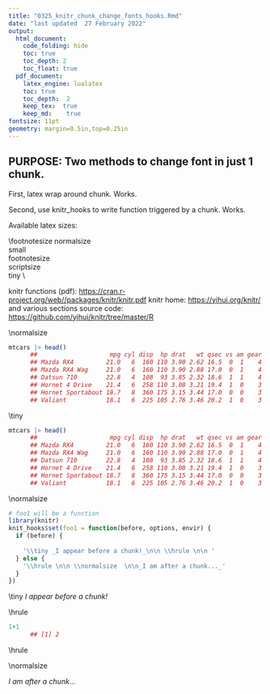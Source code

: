 ```yaml
---
title: "0325_knitr_chunk_change_fonts_hooks.Rmd"  
date: "last updated  27 February 2022"   
output:   
  html_document:  
    code_folding: hide
    toc: true 
    toc_depth: 2
    toc_float: true
  pdf_document:   
    latex_engine: lualatex    
    toc: true
    toc_depth:  2   
    keep_tex:  true
    keep_md:    true
fontsize: 11pt   
geometry: margin=0.5in,top=0.25in   
---
```


##  PURPOSE:   Two methods to change font in just 1 chunk.
First, latex wrap around chunk.  Works.

Second, use knitr_hooks to write function triggered by a chunk. Works.

Available latex sizes:

\footnotesize
normalsize \
small \
footnotesize \
scriptsize \
tiny \



knitr functions (pdf): https://cran.r-project.org/web//packages/knitr/knitr.pdf
knitr home:  https://yihui.org/knitr/ and various sections
source code:  https://github.com/yihui/knitr/tree/master/R

\normalsize




<!-- knitr::current_input() -->


```r
mtcars |> head()
      ##                    mpg cyl disp  hp drat   wt qsec vs am gear carb
      ## Mazda RX4         21.0   6  160 110 3.90 2.62 16.5  0  1    4    4
      ## Mazda RX4 Wag     21.0   6  160 110 3.90 2.88 17.0  0  1    4    4
      ## Datsun 710        22.8   4  108  93 3.85 2.32 18.6  1  1    4    1
      ## Hornet 4 Drive    21.4   6  258 110 3.08 3.21 19.4  1  0    3    1
      ## Hornet Sportabout 18.7   8  360 175 3.15 3.44 17.0  0  0    3    2
      ## Valiant           18.1   6  225 105 2.76 3.46 20.2  1  0    3    1
```

\tiny

```r
mtcars |> head()
      ##                    mpg cyl disp  hp drat   wt qsec vs am gear carb
      ## Mazda RX4         21.0   6  160 110 3.90 2.62 16.5  0  1    4    4
      ## Mazda RX4 Wag     21.0   6  160 110 3.90 2.88 17.0  0  1    4    4
      ## Datsun 710        22.8   4  108  93 3.85 2.32 18.6  1  1    4    1
      ## Hornet 4 Drive    21.4   6  258 110 3.08 3.21 19.4  1  0    3    1
      ## Hornet Sportabout 18.7   8  360 175 3.15 3.44 17.0  0  0    3    2
      ## Valiant           18.1   6  225 105 2.76 3.46 20.2  1  0    3    1
```
\normalsize



```r
# foo1 will be a function
library(knitr)
knit_hooks$set(foo1 = function(before, options, envir) {
  if (before) {
      
    '\\tiny _I appear before a chunk!_\n\n \\hrule \n\n '
  } else {
    '\\hrule \n\n \\normalsize  \n\n_I am after a chunk..._'
  }
})
```

<!-- trigger foo1 -->
\tiny _I appear before a chunk!_

 \hrule 

 

```r
1+1
      ## [1] 2
```

\hrule 

 \normalsize  

_I am after a chunk..._






